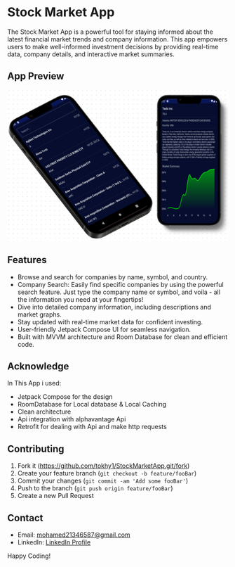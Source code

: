 # Stock Market App
The Stock Market App is a powerful tool for staying informed about the latest financial market trends and company information. This app empowers users to make well-informed investment decisions by providing real-time data, company details, and interactive market summaries.


## App Preview

![App UI](screenshots/app_preview.png)


## Features

- Browse and search for companies by name, symbol, and country.
- Company Search: Easily find specific companies by using the powerful search feature. Just type the company name or symbol, and voila - all the information you need at your fingertips!
- Dive into detailed company information, including descriptions and market graphs.
- Stay updated with real-time market data for confident investing.
- User-friendly Jetpack Compose UI for seamless navigation.
- Built with MVVM architecture and Room Database for clean and efficient code.

## Acknowledge

In This App i used:
- Jetpack Compose for the design
- RoomDatabase for Local database & Local Caching
- Clean architecture 
- Api integration with alphavantage Api
- Retrofit for dealing with Api and make http requests


## Contributing

1. Fork it (<https://github.com/tokhy1/StockMarketApp.git/fork>)
2. Create your feature branch (`git checkout -b feature/fooBar`)
3. Commit your changes (`git commit -am 'Add some fooBar'`)
4. Push to the branch (`git push origin feature/fooBar`)
5. Create a new Pull Request

## Contact 
- Email: <mohamed21346587@gmail.com>
- LinkedIn: [LinkedIn Profile](https://www.linkedin.com/in/mohamed-ashraf-abd-elmoneam-409538246?lipi=urn%3Ali%3Apage%3Ad_flagship3_profile_view_base_contact_details%3BgLq%2BPh0QQX62Mwzt3ozQGQ%3D%3D)


Happy Coding!
